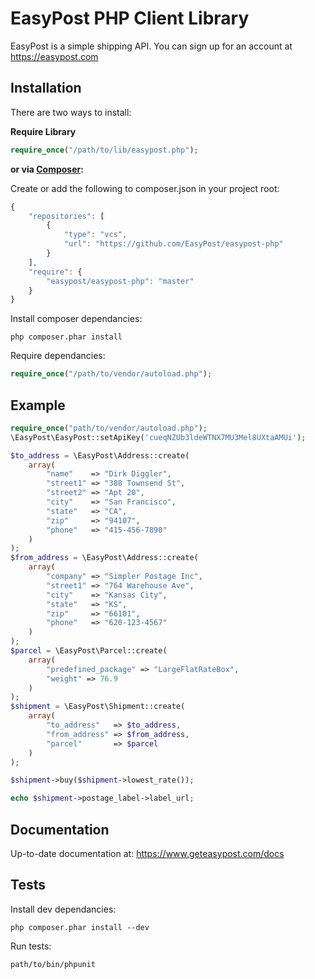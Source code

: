 # EasyPost PHP Client Library

EasyPost is a simple shipping API. You can sign up for an account at https://easypost.com

Installation
------------

There are two ways to install:

 **Require Library**

```php
require_once("/path/to/lib/easypost.php");
```

**or via [Composer](http://getcomposer.org/):**

Create or add the following to composer.json in your project root:
```javascript
{
    "repositories": [
        {
            "type": "vcs",
            "url": "https://github.com/EasyPost/easypost-php"
        }
    ],
    "require": {
        "easypost/easypost-php": "master"
    }
}
```

Install composer dependancies:
```shell
php composer.phar install
```

Require dependancies:
```php
require_once("/path/to/vendor/autoload.php");
```

Example
-------

```php
require_once("path/to/vendor/autoload.php");
\EasyPost\EasyPost::setApiKey('cueqNZUb3ldeWTNX7MU3Mel8UXtaAMUi');

$to_address = \EasyPost\Address::create(
    array(
        "name"    => "Dirk Diggler",
        "street1" => "388 Townsend St",
        "street2" => "Apt 20",
        "city"    => "San Francisco",
        "state"   => "CA",
        "zip"     => "94107",
        "phone"   => "415-456-7890"
    )
);
$from_address = \EasyPost\Address::create(
    array(
        "company" => "Simpler Postage Inc",
        "street1" => "764 Warehouse Ave",
        "city"    => "Kansas City",
        "state"   => "KS",
        "zip"     => "66101",
        "phone"   => "620-123-4567"
    )
);
$parcel = \EasyPost\Parcel::create(
    array(
        "predefined_package" => "LargeFlatRateBox",
        "weight" => 76.9
    )
);
$shipment = \EasyPost\Shipment::create(
    array(
        "to_address"   => $to_address,
        "from_address" => $from_address,
        "parcel"       => $parcel
    )
);

$shipment->buy($shipment->lowest_rate());

echo $shipment->postage_label->label_url;
```

Documentation
--------------------

Up-to-date documentation at: https://www.geteasypost.com/docs

Tests
--------------------

Install dev dependancies:
```shell
php composer.phar install --dev
```

Run tests:
```shell
path/to/bin/phpunit
```
